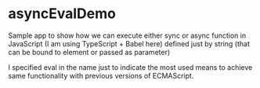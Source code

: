 # asyncEvalDemo
Sample app to show how we can execute either sync or async function in JavaScript (I am using TypeScript + Babel here) defined just by string (that can be bound to element or passed as parameter)

I specified eval in the name just to indicate the most used means to achieve same functionality with previous versions of ECMAScript.
